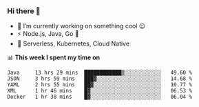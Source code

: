 ### Hi there 👋

<!--
**nodejh/nodejh** is a ✨ _special_ ✨ repository because its `README.md` (this file) appears on your GitHub profile.

Here are some ideas to get you started:

- 🔭 I’m currently working on ...
- 🌱 I’m currently learning ...
- 👯 I’m looking to collaborate on ...
- 🤔 I’m looking for help with ...
- 💬 Ask me about ...
- 📫 How to reach me: ...
- 😄 Pronouns: ...
- ⚡ Fun fact: ...
-->

- 🔭 I’m currently working on something cool :wink:
- ⚡ Node.js, Java, Go :thought_balloon:
- 🤖 Serverless, Kubernetes, Cloud Native

📊 **This week I spent my time on**

<!--START_SECTION:waka-->
```text
Java     13 hrs 29 mins  ████████████▒░░░░░░░░░░░░   49.60 % 
JSON     3 hrs 59 mins   ███▓░░░░░░░░░░░░░░░░░░░░░   14.68 % 
YAML     2 hrs 55 mins   ██▓░░░░░░░░░░░░░░░░░░░░░░   10.77 % 
XML      1 hr 46 mins    █▓░░░░░░░░░░░░░░░░░░░░░░░   06.53 % 
Docker   1 hr 38 mins    █▓░░░░░░░░░░░░░░░░░░░░░░░   06.04 % 
```
<!--END_SECTION:waka-->


<!--
:traffic_light: **Visitors**

![visitors](https://visitor-badge.glitch.me/badge?page_id=nodejh.nodejh)
-->

